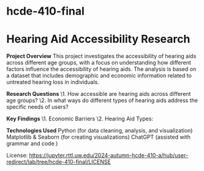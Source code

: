 # hcde-410-final

# Hearing Aid Accessibility Research

**Project Overview**
This project investigates the accessibility of hearing aids across different age groups, with a focus on understanding how different factors influence the accessibility of hearing aids. The analysis is based on a dataset that includes demographic and economic information related to untreated hearing loss in individuals.

**Research Questions**
\1. How accessible are hearing aids across different age groups?
\2. In what ways do different types of hearing aids address the specific needs of users?

**Key Findings**
\1. Economic Barriers
\2. Hearing Aid Types:

**Technologies Used**
Python (for data cleaning, analysis, and visualization)
Matplotlib & Seaborn (for creating visualizations)
ChatGPT (assisted with grammar and code )

License: https://jupyter.rttl.uw.edu/2024-autumn-hcde-410-a/hub/user-redirect/lab/tree/hcde-410-final/LICENSE